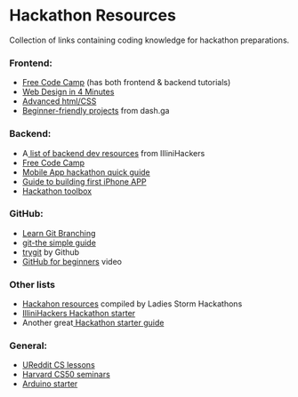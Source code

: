 # Hackathon Resources
Collection of links containing coding knowledge for hackathon preparations. 
<p>
<h3>Frontend:</h3>
<ul>
<li><a href="https://www.freecodecamp.com/map">Free Code Camp</a> (has both frontend & backend tutorials)</li>
<li><a href="http://jgthms.com/web-design-in-4-minutes">Web Design in 4 Minutes</a></li>
<li><a href="http://learn.shayhowe.com/advanced-html-css">Advanced html/CSS</a></li>
<li><a href="https://dash.generalassemb.ly">Beginner-friendly projects</a> from dash.ga</li>
</ul>
</p>
<p>
<h3>Backend:</h3>
<ul>
<li>A<a href="https://github.com/IlliniHackers/start-here/wiki/Backend-Development"> list of backend dev resources</a> from IlliniHackers</li>
<li><a href="https://www.freecodecamp.com/map">Free Code Camp</a></li>
<li><a href="https://sendgrid.com/blog/mobile-app-hackathon-quickstart-guide/">Mobile App hackathon quick guide </a></li>  
<li><a href="https://sendgrid.com/blog/hackathon-your-first-iphone-app/">Guide to building first iPhone APP </a></li>  
<li><a href="https://sendgrid.com/blog/whats-hackathon-toolbox/">Hackathon toolbox </a></li> 
</ul>
</p>

<h3>GitHub:</h3>
<ul>
<li><a href="http://learngitbranching.js.org/">Learn Git Branching </a></li>
<li><a href="https://rogerdudler.github.io/git-guide/">git-the simple guide</a></li>
<li><a href="https://try.github.io/levels/1/challenges/1">trygit</a> by Github </li>
<li><a href="https://www.youtube.com/watch?v=E8TXME3bzNs">GitHub for beginners</a> video</li>
</ul>

<h3>Other lists </h3>
<ul>
<li><a href="https://github.com/Ladies-Storm-Hackathons/Resources">Hackahon resources</a> compiled by Ladies Storm Hackathons</li>
<li><a href="https://github.com/IlliniHackers/start-here">IlliniHackers Hackathon starter</a></li>
<li>Another great<a href="https://github.com/sahat/hackathon-starter"> Hackathon starter guide</a></li>
</ul>

<h3>General:</h3>
<ul>
<li><a href="http://www.ureddit.com/category/23442/computer-science">UReddit CS lessons</a></li>
<li><a href="https://manual.cs50.net/seminars/">Harvard CS50 seminars</a></li>
<li><a href="https://www.arduino.cc/en/Main/ArduinoStarterKit">Arduino starter</a></li>
</ul>
